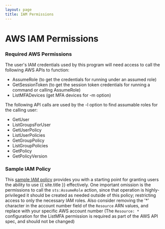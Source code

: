 ```yaml
---
layout: page
title: IAM Permissions
---
```

# AWS IAM Permissions

### Required AWS Permissions

The user's IAM credentials used by this program will need access to call the following AWS APIs to function:

  * AssumeRole (to get the credentials for running under an assumed role)
  * GetSessionToken (to get the session token credentials for running a command or calling AssumeRole)
  * ListMFADevices (get MFA devices for -m option)

The following API calls are used by the -l option to find assumable roles for the calling user:

  * GetUser
  * ListGroupsForUser
  * GetUserPolicy
  * ListUserPolicies
  * GetGroupPolicy
  * ListGroupPolicies
  * GetPolicy
  * GetPolicyVersion


### Sample IAM Policy

This <a href="iam_policy.json" target="_blank">sample IAM policy</a> provides you with a starting point for granting users
the ability to use {{ site.title }} effectively. One important omission is the permissions to call the `sts:AssumeRole`
action, since that operation is highly-privileged it should be created as needed outside of this policy; restricting
access to only the necessary IAM roles. Also consider removing the '*' character in the account number field of the
`Resource` ARN values, and replace with your specific AWS account number (The `Resource: *` configuration for the ListMFA
permission is required as part of the AWS API spec, and should not be changed)
